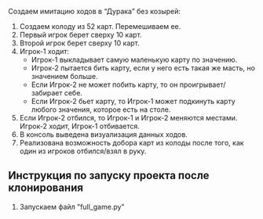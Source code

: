 Создаем имитацию ходов в “Дурака” без козырей:

1. Создаем колоду из 52 карт. Перемешиваем ее.
2. Первый игрок берет сверху 10 карт.
3. Второй игрок берет сверху 10 карт.
4. Игрок-1 ходит:
    * Игрок-1 выкладывает самую маленькую карту по значению.
    * Игрок-2 пытается бить карту, если у него есть такая же масть, но значением больше.
    * Если Игрок-2 не может побить карту, то он проигрывает/забирает себе.
    * Если Игрок-2 бьет карту, то Игрок-1 может подкинуть карту любого значения, которое есть на столе.
5. Если Игрок-2 отбился, то Игрок-1 и Игрок-2 меняются местами. Игрок-2 ходит, Игрок-1 отбивается.    
6. В консоль выведена визуализация данных ходов.
7. Реализована возможность добора карт из колоды после того, как один из игроков отбился/взял в руку.


## Инструкция по запуску проекта после клонирования

1. Запускаем файл "full_game.py"